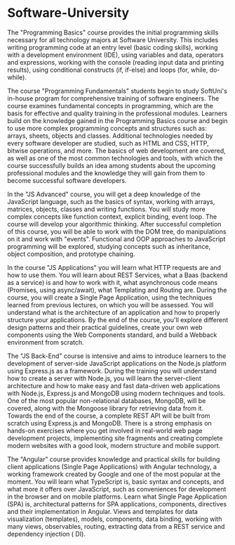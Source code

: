 # Software-University
The "Programming Basics" course provides the initial programming skills necessary for all technology majors at Software University. This includes writing programming code at an entry level (basic coding skills), working with a development environment (IDE), using variables and data, operators and expressions, working with the console (reading input data and printing results), using conditional constructs (if, if-else) and loops (for, while, do-while).

The course "Programming Fundamentals" students begin to study SoftUni's in-house program for comprehensive training of software engineers. The course examines fundamental concepts in programming, which are the basis for effective and quality training in the professional modules. Learners build on the knowledge gained in the Programming Basics course and begin to use more complex programming concepts and structures such as: arrays, sheets, objects and classes. Additional technologies needed by every software developer are studied, such as HTML and CSS, HTTP, bitwise operations, and more. The basics of web development are covered, as well as one of the most common technologies and tools, with which the course successfully builds an idea among students about the upcoming professional modules and the knowledge they will gain from them to become successful software developers.

In the "JS Advanced" course, you will get a deep knowledge of the JavaScript language, such as the basics of syntax, working with arrays, matrices, objects, classes and writing functions. You will study more complex concepts like function context, explicit binding, event loop. The course will develop your algorithmic thinking. After successful completion of this course, you will be able to work with the DOM tree, do manipulations on it and work with "events". Functional and OOP approaches to JavaScript programming will be explored, studying concepts such as inheritance, object composition, and prototype chaining.

In the course "JS Applications" you will learn what HTTP requests are and how to use them. You will learn about REST Services, what a Baas (backend as a service) is and how to work with it, what asynchronous code means (Promises, using async/await), what Templating and Routing are. During the course, you will create a Single Page Application, using the techniques learned from previous lectures, on which you will be assessed. You will understand what is the architecture of an application and how to properly structure your applications. By the end of the course, you'll explore different design patterns and their practical guidelines, create your own web components using the Web Components standard, and build a Webback environment from scratch.

The "JS Back-End" course is intensive and aims to introduce learners to the development of server-side JavaScript applications on the Node.js platform using Express.js as a framework. During the training you will understand how to create a server with Node.js, you will learn the server-client architecture and how to make easy and fast data-driven web applications with Node.js, Express.js and MongoDB using modern techniques and tools. One of the most popular non-relational databases, MongoDB, will be covered, along with the Mongoose library for retrieving data from it. Towards the end of the course, a complete REST API will be built from scratch using Express.js and MongoDB. There is a strong emphasis on hands-on exercises where you get involved in real-world web page development projects, implementing site fragments and creating complete modern websites with a good look, modern structure and mobile support.

The "Angular" course provides knowledge and practical skills for building client applications (Single Page Applications) with Angular technology, a working framework created by Google and one of the most popular at the moment. You will learn what TypeScript is, basic syntax and concepts, and what more it offers over JavaScript, such as conveniences for development in the browser and on mobile platforms. Learn what Single Page Application (SPA) is, architectural patterns for SPA applications, components, directives and their implementation in Angular. Views and templates for data visualization (templates), models, components, data binding, working with many views, observables, routing, extracting data from a REST service and dependency injection ( DI).
